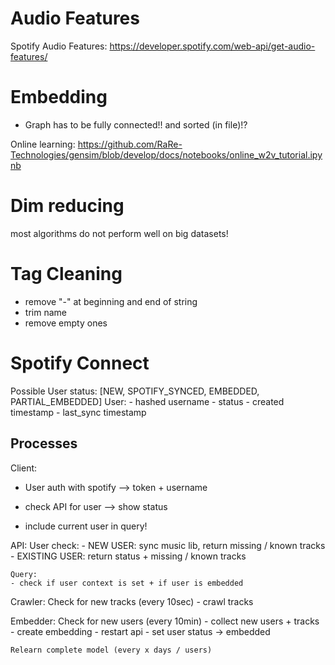 


# Audio Features
Spotify Audio Features:
https://developer.spotify.com/web-api/get-audio-features/

# Embedding
- Graph has to be fully connected!! and sorted (in file)!?



Online learning:
https://github.com/RaRe-Technologies/gensim/blob/develop/docs/notebooks/online_w2v_tutorial.ipynb


# Dim reducing

most algorithms do not perform well on big datasets!

# Tag Cleaning
- remove "-" at beginning and end of string
- trim name
- remove empty ones



# Spotify Connect

Possible User status: [NEW, SPOTIFY_SYNCED, EMBEDDED, PARTIAL_EMBEDDED]
User:
    - hashed username
    - status
    - created timestamp
    - last_sync timestamp

## Processes

Client:
- User auth with spotify --> token + username
- check API for user --> show status

- include current user in query!

API:
    User check:
    - NEW USER: sync music lib, return missing / known tracks
    - EXISTING USER: return status + missing / known tracks

    Query:
    - check if user context is set + if user is embedded

Crawler:
    Check for new tracks (every 10sec)
    - crawl tracks

Embedder:
    Check for new users (every 10min)
    - collect new users + tracks
    - create embedding
    - restart api
    - set user status -> embedded

    Relearn complete model (every x days / users)
